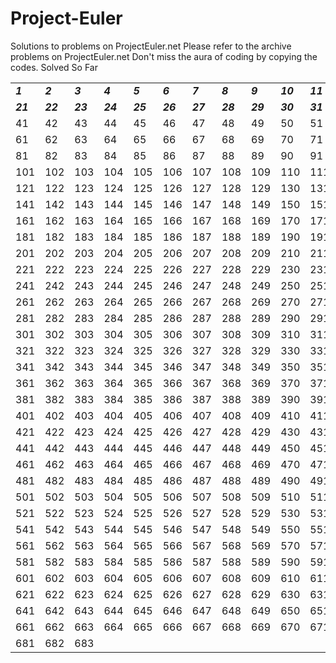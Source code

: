# Project-Euler
Solutions to problems on ProjectEuler.net
Please refer to the archive problems on ProjectEuler.net
Don't miss the aura of coding by copying the codes. 
Solved So Far

|     |     |     |     |     |     |     |     |     |     |     |     |     |     |     |     |     |     |     |     |   
|-----|-----|-----|-----|-----|-----|-----|-----|-----|-----|-----|-----|-----|-----|-----|-----|-----|-----|-----|-----|
| ***1***   | ***2***   | ***3***   | ***4***   | ***5***   | ***6***   | ***7***   | ***8***   | ***9***   | ***10***  | ***11***  | ***12***  | ***13***  | ***14***  | ***15***  | ***16***  | ***17***  | ***18***  | ***19***  | ***20***  |
| ***21***  | ***22***  | ***23***  | ***24***  | ***25***  | ***26***  | ***27***  | ***28***  | ***29***  | ***30***  | ***31***  | ***32***  | 33  | ***34***  | ***35***  | ***36***  | ***37***  | 38  | ***39***  | 40  |
| 41  | 42  | 43  | 44  | 45  | 46  | 47  | 48  | 49  | 50  | 51  | 52  | 53  | 54  | 55  | 56  | 57  | 58  | 59  | 60  |
| 61  | 62  | 63  | 64  | 65  | 66  | 67  | 68  | 69  | 70  | 71  | 72  | 73  | 74  | 75  | 76  | 77  | 78  | 79  | 80  |
| 81  | 82  | 83  | 84  | 85  | 86  | 87  | 88  | 89  | 90  | 91  | 92  | 93  | 94  | 95  | 96  | 97  | 98  | 99  | 100 |
| 101 | 102 | 103 | 104 | 105 | 106 | 107 | 108 | 109 | 110 | 111 | 112 | 113 | 114 | 115 | 116 | 117 | 118 | 119 | 120 |
| 121 | 122 | 123 | 124 | 125 | 126 | 127 | 128 | 129 | 130 | 131 | 132 | 133 | 134 | 135 | 136 | 137 | 138 | 139 | 140 |
| 141 | 142 | 143 | 144 | 145 | 146 | 147 | 148 | 149 | 150 | 151 | 152 | 153 | 154 | 155 | 156 | 157 | 158 | 159 | 160 |
| 161 | 162 | 163 | 164 | 165 | 166 | 167 | 168 | 169 | 170 | 171 | 172 | 173 | 174 | 175 | 176 | 177 | 178 | 179 | 180 |
| 181 | 182 | 183 | 184 | 185 | 186 | 187 | 188 | 189 | 190 | 191 | 192 | 193 | 194 | 195 | 196 | 197 | 198 | 199 | 200 |
| 201 | 202 | 203 | 204 | 205 | 206 | 207 | 208 | 209 | 210 | 211 | 212 | 213 | 214 | 215 | 216 | 217 | 218 | 219 | 220 |
| 221 | 222 | 223 | 224 | 225 | 226 | 227 | 228 | 229 | 230 | 231 | 232 | 233 | 234 | 235 | 236 | 237 | 238 | 239 | 240 |
| 241 | 242 | 243 | 244 | 245 | 246 | 247 | 248 | 249 | 250 | 251 | 252 | 253 | 254 | 255 | 256 | 257 | 258 | 259 | 260 |
| 261 | 262 | 263 | 264 | 265 | 266 | 267 | 268 | 269 | 270 | 271 | 272 | 273 | 274 | 275 | 276 | 277 | 278 | 279 | 280 |
| 281 | 282 | 283 | 284 | 285 | 286 | 287 | 288 | 289 | 290 | 291 | 292 | 293 | 294 | 295 | 296 | 297 | 298 | 299 | 300 |
| 301 | 302 | 303 | 304 | 305 | 306 | 307 | 308 | 309 | 310 | 311 | 312 | 313 | 314 | 315 | 316 | 317 | 318 | 319 | 320 |
| 321 | 322 | 323 | 324 | 325 | 326 | 327 | 328 | 329 | 330 | 331 | 332 | 333 | 334 | 335 | 336 | 337 | 338 | 339 | 340 |
| 341 | 342 | 343 | 344 | 345 | 346 | 347 | 348 | 349 | 350 | 351 | 352 | 353 | 354 | 355 | 356 | 357 | 358 | 359 | 360 |
| 361 | 362 | 363 | 364 | 365 | 366 | 367 | 368 | 369 | 370 | 371 | 372 | 373 | 374 | 375 | 376 | 377 | 378 | 379 | 380 |
| 381 | 382 | 383 | 384 | 385 | 386 | 387 | 388 | 389 | 390 | 391 | 392 | 393 | 394 | 395 | 396 | 397 | 398 | 399 | 400 |
| 401 | 402 | 403 | 404 | 405 | 406 | 407 | 408 | 409 | 410 | 411 | 412 | 413 | 414 | 415 | 416 | 417 | 418 | 419 | 420 |
| 421 | 422 | 423 | 424 | 425 | 426 | 427 | 428 | 429 | 430 | 431 | 432 | 433 | 434 | 435 | 436 | 437 | 438 | 439 | 440 |
| 441 | 442 | 443 | 444 | 445 | 446 | 447 | 448 | 449 | 450 | 451 | 452 | 453 | 454 | 455 | 456 | 457 | 458 | 459 | 460 |
| 461 | 462 | 463 | 464 | 465 | 466 | 467 | 468 | 469 | 470 | 471 | 472 | 473 | 474 | 475 | 476 | 477 | 478 | 479 | 480 |
| 481 | 482 | 483 | 484 | 485 | 486 | 487 | 488 | 489 | 490 | 491 | 492 | 493 | 494 | 495 | 496 | 497 | 498 | 499 | 500 |
| 501 | 502 | 503 | 504 | 505 | 506 | 507 | 508 | 509 | 510 | 511 | 512 | 513 | 514 | 515 | 516 | 517 | 518 | 519 | 520 |
| 521 | 522 | 523 | 524 | 525 | 526 | 527 | 528 | 529 | 530 | 531 | 532 | 533 | 534 | 535 | 536 | 537 | 538 | 539 | 540 |
| 541 | 542 | 543 | 544 | 545 | 546 | 547 | 548 | 549 | 550 | 551 | 552 | 553 | 554 | 555 | 556 | 557 | 558 | 559 | 560 |
| 561 | 562 | 563 | 564 | 565 | 566 | 567 | 568 | 569 | 570 | 571 | 572 | 573 | 574 | 575 | 576 | 577 | 578 | 579 | 580 |
| 581 | 582 | 583 | 584 | 585 | 586 | 587 | 588 | 589 | 590 | 591 | 592 | 593 | 594 | 595 | 596 | 597 | 598 | 599 | 600 |
| 601 | 602 | 603 | 604 | 605 | 606 | 607 | 608 | 609 | 610 | 611 | 612 | 613 | 614 | 615 | 616 | 617 | 618 | 619 | 620 |
| 621 | 622 | 623 | 624 | 625 | 626 | 627 | 628 | 629 | 630 | 631 | 632 | 633 | 634 | 635 | 636 | 637 | 638 | 639 | 640 |
| 641 | 642 | 643 | 644 | 645 | 646 | 647 | 648 | 649 | 650 | 651 | 652 | 653 | 654 | 655 | 656 | 657 | 658 | 659 | 660 |
| 661 | 662 | 663 | 664 | 665 | 666 | 667 | 668 | 669 | 670 | 671 | 672 | 673 | 674 | 675 | 676 | 677 | 678 | 679 | 680 |
| 681 | 682 | 683 |     |     |     |     |     |     |     |     |     |     |     |     |     |     |     |     |     |

